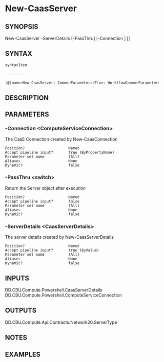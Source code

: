 ﻿New-CaasServer
===================

## SYNOPSIS

New-CaasServer -ServerDetails <CaasServerDetails> [-PassThru] [-Connection <ComputeServiceConnection>] [<CommonParameters>]


## SYNTAX
```powershell
syntaxItem                                                                                                

----------                                                                                                

{@{name=New-CaasServer; CommonParameters=True; WorkflowCommonParameters=False; parameter=System.Object[]}}
```

## DESCRIPTION


## PARAMETERS
### -Connection &lt;ComputeServiceConnection&gt;
The CaaS Connection created by New-CaasConnection
```
Position?                    Named
Accept pipeline input?       true (ByPropertyName)
Parameter set name           (All)
Aliases                      None
Dynamic?                     false
```
 
### -PassThru &lt;switch&gt;
Return the Server object after execution
```
Position?                    Named
Accept pipeline input?       false
Parameter set name           (All)
Aliases                      None
Dynamic?                     false
```
 
### -ServerDetails &lt;CaasServerDetails&gt;
The server details created by New-CaasServerDetails
```
Position?                    Named
Accept pipeline input?       true (ByValue)
Parameter set name           (All)
Aliases                      None
Dynamic?                     false
```

## INPUTS
DD.CBU.Compute.Powershell.CaasServerDetails
DD.CBU.Compute.Powershell.ComputeServiceConnection


## OUTPUTS
DD.CBU.Compute.Api.Contracts.Network20.ServerType


## NOTES


## EXAMPLES
